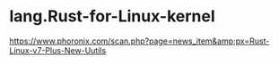 # lang.Rust-for-Linux-kernel
https://www.phoronix.com/scan.php?page=news_item&amp;px=Rust-Linux-v7-Plus-New-Uutils
